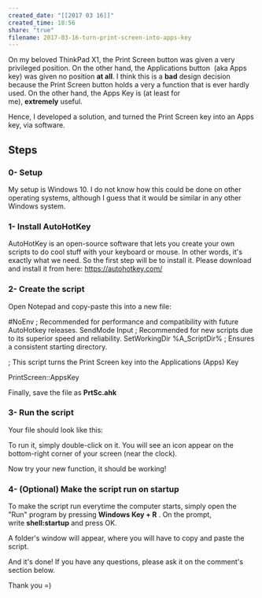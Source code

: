 ```yaml
---
created_date: "[[2017 03 16]]"
created_time: 18:56
share: "true"
filename: 2017-03-16-turn-print-screen-into-apps-key
---
```

  
On my beloved ThinkPad X1, the Print Screen button was given a very privileged position. On the other hand, the Applications button  (aka Apps key) was given no position **at all**. I think this is a **bad** design decision because the Print Screen button holds a very a function that is ever hardly used. On the other hand, the Apps Key is (at least for me), **extremely** useful.

Hence, I developed a solution, and turned the Print Screen key into an Apps key, via software.



## Steps

### 0- Setup

My setup is Windows 10. I do not know how this could be done on other operating systems, although I guess that it would be similar in any other Windows system.

### 1- Install AutoHotKey

AutoHotKey is an open-source software that lets you create your own scripts to do cool stuff with your keyboard or mouse. In other words, it's exactly what we need. So the first step will be to install it. Please download and install it from here: https://autohotkey.com/

### 2- Create the script

Open Notepad and copy-paste this into a new file:

#NoEnv ; Recommended for performance and compatibility with future AutoHotkey releases.
SendMode Input ; Recommended for new scripts due to its superior speed and reliability.
SetWorkingDir %A_ScriptDir% ; Ensures a consistent starting directory.

; This script turns the Print Screen key into the Applications (Apps) Key

PrintScreen::AppsKey

Finally, save the file as **PrtSc.ahk**

### 3- Run the script

Your file should look like this:



To run it, simply double-click on it. You will see an icon appear on the bottom-right corner of your screen (near the clock).

Now try your new function, it should be working!

### 4- (Optional) Make the script run on startup

To make the script run everytime the computer starts, simply open the "Run" program by pressing **Windows Key + R** . On the prompt, write **shell:startup** and press OK.



A folder's window will appear, where you will have to copy and paste the script.



And it's done! If you have any questions, please ask it on the comment's section below.

Thank you =)